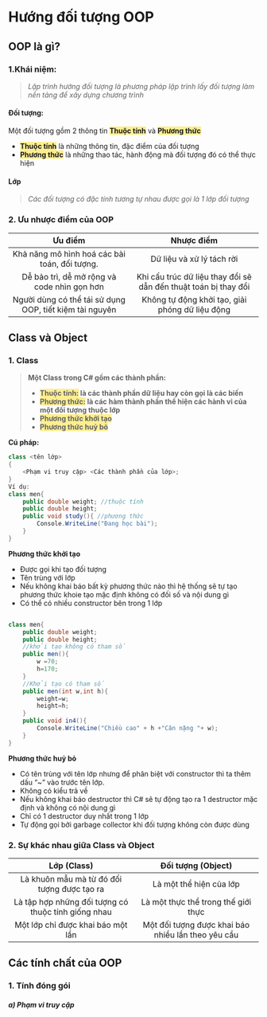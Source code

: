 # Hướng đối tượng OOP
## OOP là gì?

### 1.Khái niệm:
>*Lập trình hướng đối tượng là phương pháp lập trình lấy đối tượng làm nền tảng để xây dựng chương trình*

#### Đối tượng: 
Một đối tượng gồm 2 thông tin <span style="background-color: #FEEE91">**Thuộc tính**</span> và <span style="background-color: #FEEE91">**Phương thức**</span>
* <span style="background-color: #FEEE91">**Thuộc tính**</span> là những thông tin, đặc điểm của đối tượng
* <span style="background-color: #FEEE91">**Phương thức**</span> là những thao tác, hành động mà đối tượng đó có thể thực hiện

####  Lớp
> *Các đối tượng có đặc tính tương tự nhau được gọi là 1 lớp đối tượng*

### 2. Ưu nhược điểm của OOP

|Ưu điểm  |Nhược điểm|
|:--:|:--:|
| Khả năng mô hình hoá các bài toán, đối tượng. |Dữ liệu và xử lý tách rời | 
|Dễ bảo trì, dễ mở rộng và code nhìn gọn hơn |Khi cấu trúc dữ liệu thay đổi sẽ dẫn đến thuật toán bị thay đổi | 
| Người dùng có thể tái sử dụng OOP, tiết kiệm tài nguyên |Không tự động khởi tạo, giải phóng dữ liệu động | 

## Class và Object
### 1. Class
>**Một Class trong C# gồm các thành phần:**
> * **<span style="background-color: #FEEE91">Thuộc tính:</span> là các thành phần dữ liệu hay còn gọi là các biến**  
> * **<span style="background-color: #FEEE91">Phương thức:</span> là các hàm thành phần thể hiện các hành vi của một đối tượng thuộc lớp**
> * **<span style="background-color: #FEEE91">Phương thức khởi tạo </span>**
> * **<span style="background-color: #FEEE91">Phương thức huỷ bỏ </span>**

**Cú pháp:**
```cs
class <tên lớp>
{
    <Phạm vi truy cập> <Các thành phần của lớp>;
}
Ví dụ:
class men{
    public double weight; //thuộc tính
    public double height;
    public void study(){ //phương thức
        Console.WriteLine("Đang học bài");
    }
}
```
**Phương thức khởi tạo**
* Được gọi khi tạo đối tượng
* Tên trùng với lớp
*  Nếu không khai báo bất kỳ phương thức nào thì hệ thống sẽ tự tạo phương thức khoie tạo mặc định không có đối số và nội dung gì
*  Có thể có nhiều constructor bên trong 1 lớp
```cs

class men{
    public double weight; 
    public double height;
    //khởi tạo không có tham số
    public men(){
        w =70;
        h=170;
    }
    //Khởi tạo có tham số
    public men(int w,int h){
        weight=w;
        height=h;
    }
    public void in4(){ 
        Console.WriteLine("Chiều cao" + h +"Cân nặng "+ w);
    }
}
```
**Phương thức huỷ bỏ**
* Có tên trùng với tên lớp nhưng để phân biệt với constructor thì ta thêm dấu “~” vào trước tên lớp.
* Không có kiểu trả về
* Nếu không khai báo destructor thì C# sẽ tự động tạo ra 1 destructor mặc định và không có nội dung gì
* Chỉ có 1 destructor duy nhất trong 1 lớp
* Tự động gọi bởi garbage collector khi đối tượng không còn được dùng
### 2. Sự khác nhau giữa Class và Object
|Lớp (Class)  |	Đối tượng (Object)|
|:--:|:--:|
| Là khuôn mẫu mà từ đó đối tượng được tạo ra|Là một thể hiện của lớp | 
|Là tập hợp những đối tượng có thuộc tính giống nhau |Là một thực thể trong thế giới thực | 
| Một lớp chỉ được khai báo một lần|Một đối tượng được khai báo nhiều lần theo yêu cầu| 

## Các tính chất của OOP
### 1. Tính đóng gói
##### a) Phạm vi truy cập
